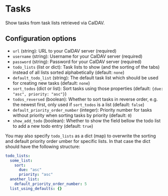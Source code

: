 # Tasks

Show tasks from task lists retrieved via CalDAV.

## Configuration options

* `url` (string): URL to your CalDAV server (required)
* `username` (string): Username for your CalDAV server (required)
* `password` (string): Password for your CalDAV server (required)
* `todo_lists` (list or dict): Task lists to show (and the sorting of the tabs) instead of all lists sorted alphabetically (default: `none`)
* `default_todo_list` (string): The default task list which should be used for creating new tasks (default: `none`)
* `sort_todos` (dict or list): Sort tasks using those properties (default: `{due: "asc", priority: "asc"}`)
* `todos_reversed` (boolean): Whether to sort tasks in reverse order, e.g. the newest first, only used if `sort_todos` is a list (default: `false`)
* `default_priority_order_number` (integer): Priority number for tasks without priority when sorting tasks by priority (default: `0`)
* `show_add_todo` (boolean): Whether to show the field bellow the todo list to add a new todo entry (default: `true`)

You may also specify `todo_lists` as a dict (map) to overwrite the sorting and default priority order umber for specific lists. In that case the dict should have the following structure:

```yaml
todo_lists:
  some_list:
    sort:
      due: "asc"
      priority: "asc"
  another_list:
    default_priority_order_number: 5
  list_using_defaults: {}
```
